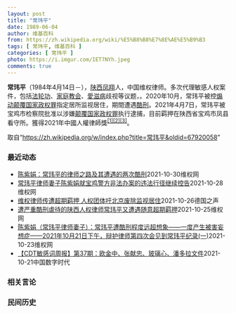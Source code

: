 ```yaml
---
layout: post
title: "常玮平"
date: 1989-06-04
author: 维基百科
from: https://zh.wikipedia.org/wiki/%E5%B8%B8%E7%8E%AE%E5%B9%B3
tags: [ 常玮平, 维基百科 ]
categories: [ 常玮平 ]
photo: https://i.imgur.com/IET7NYh.jpeg
comments: true
---
```

<div class="mw-parser-output">
<p><b>常玮平</b>（1984年4月14日<span class="useeditintro" title="Template:BLP editintro">－</span>），<a href="/wiki/%E9%99%95%E8%A5%BF" class="mw-redirect" title="陕西">陕西</a><a href="/wiki/%E5%87%A4%E7%BF%94" class="mw-redirect" title="凤翔">凤翔</a>人，中国维权律师。多次代理敏感人权案件，包括<a href="/wiki/%E6%B3%95%E8%BD%AE%E5%8A%9F" title="法轮功">法轮功</a>、<a href="/wiki/%E5%AE%B6%E5%BA%AD%E6%95%99%E4%BC%9A" class="mw-redirect" title="家庭教会">家庭教会</a>、<a href="/wiki/%E6%84%9B%E6%BB%8B%E7%97%85" class="mw-redirect" title="愛滋病">愛滋病</a>歧视等议题，。2020年10月，常玮平被控<a href="/wiki/%E7%85%BD%E5%8A%A8%E9%A2%A0%E8%A6%86%E5%9B%BD%E5%AE%B6%E6%94%BF%E6%9D%83%E7%BD%AA" title="煽动颠覆国家政权罪">煽动颠覆国家政权罪</a>指定居所监视居住，期間遭遇<a href="/wiki/%E9%85%B7%E5%88%91" title="酷刑">酷刑</a>。2021年4月7日，常玮平被宝鸡市检察院批准以涉嫌<a href="/wiki/%E9%A2%A0%E8%A6%86%E5%9B%BD%E5%AE%B6%E6%94%BF%E6%9D%83%E7%BD%AA" title="颠覆国家政权罪">颠覆国家政权罪</a>执行逮捕，目前羁押在陕西省宝鸡市凤县看守所。獲得2021年中國人權律師獎<sup id="cite_ref-1" class="reference"><a href="#cite_note-1">[1]</a></sup><sup id="cite_ref-2" class="reference"><a href="#cite_note-2">[2]</a></sup><sup id="cite_ref-3" class="reference"><a href="#cite_note-3">[3]</a></sup>。
</p>
</div><noscript><img src="//zh.wikipedia.org/wiki/Special:CentralAutoLogin/start?type=1x1" alt="" title="" width="1" height="1" style="border: none; position: absolute;"></noscript>
<div class="printfooter">取自“<a dir="ltr" href="https://zh.wikipedia.org/w/index.php?title=常玮平&amp;oldid=67920058">https://zh.wikipedia.org/w/index.php?title=常玮平&amp;oldid=67920058</a>”</div><div id="recent-news"><h3>最近动态</h3><ul><li><a href="https://nodebe4.github.io/waimei/2021-10-30/%E9%99%88%E7%B4%AB%E5%A8%9F-%E5%B8%B8%E7%8E%AE%E5%B9%B3%E7%9A%84%E5%BE%8B%E5%B8%88%E4%B9%8B%E8%B7%AF%E5%8F%8A%E5%85%B6%E9%81%AD%E9%81%87%E7%9A%84%E4%B8%A4%E6%AC%A1%E9%85%B7%E5%88%91" title="陈紫娟：常玮平的律师之路及其遭遇的两次酷刑—— 自我介绍——我和常玮平都是1984年出生的，我们俩是高中同学，高中三年都在一个 班，所以彼此非常熟悉。孩子现在8岁。我是一名微生物学博士，现在在深...">陈紫娟：常玮平的律师之路及其遭遇的两次酷刑</a><time>2021-10-30</time><a class="tag">维权网</a></li>
<li><a href="https://nodebe4.github.io/waimei/2021-10-28/%E5%B8%B8%E7%8E%AE%E5%B9%B3%E5%BE%8B%E5%B8%88%E5%A6%BB%E5%AD%90%E9%99%88%E7%B4%AB%E5%A8%9F%E5%B0%B1%E5%AE%9D%E9%B8%A1%E8%AD%A6%E6%96%B9%E9%9D%9E%E6%B3%95%E5%8A%9E%E6%A1%88%E7%9A%84%E8%BF%9D%E6%B3%95%E8%A1%8C%E5%BE%84%E7%BB%A7%E7%BB%AD%E6%8E%A7%E5%91%8A" title="常玮平律师妻子陈紫娟就宝鸡警方非法办案的违法行径继续控告—— （维权网信息中心报道）2021年10月28日，本网获悉：常玮平律师妻子陈紫娟就宝鸡警方非法办案的违法行径继续控告。 陈紫娟今天通报：...">常玮平律师妻子陈紫娟就宝鸡警方非法办案的违法行径继续控告</a><time>2021-10-28</time><a class="tag">维权网</a></li>
<li><a href="https://nodebe4.github.io/waimei/2021-10-26/%E7%BB%B4%E6%9D%83%E5%BE%8B%E5%B8%88%E4%BC%A0%E9%81%AD%E8%B6%85%E6%9C%9F%E7%BE%81%E6%8A%BC-%E4%BA%BA%E6%9D%83%E5%9B%A2%E4%BD%93%E5%90%81%E5%8C%97%E4%BA%AC%E5%BA%9F%E9%99%A4%E7%9B%91%E8%A7%86%E5%B1%85%E4%BD%8F" title="维权律师传遭超期羁押 人权团体吁北京废除监视居住—— William Yang2021-10-26T05:47:29.272Z 常玮平因曾经历两个多月的酷刑折磨，导致他产生被害妄想症，认为自己的...">维权律师传遭超期羁押  人权团体吁北京废除监视居住</a><time>2021-10-26</time><a class="tag">德国之声</a></li>
<li><a href="https://nodebe4.github.io/waimei/2021-10-25/%E9%81%AD%E4%B8%A5%E9%87%8D%E9%85%B7%E5%88%91%E8%99%90%E5%BE%85%E7%9A%84%E9%99%95%E8%A5%BF%E4%BA%BA%E6%9D%83%E5%BE%8B%E5%B8%88%E5%B8%B8%E7%8E%AE%E5%B9%B3%E5%8F%88%E9%81%AD%E9%81%87%E9%9A%8F%E6%84%8F%E8%B6%85%E6%9C%9F%E7%BE%81%E6%8A%BC" title="遭严重酷刑虐待的陕西人权律师常玮平又遭遇随意超期羁押—— （维权网信息中心报道）2021年10月25日，本网获悉：遭受严重酷刑虐待的陕西人权律师常玮平又遭遇随意超期羁押。 据常玮平律师妻子陈紫娟...">遭严重酷刑虐待的陕西人权律师常玮平又遭遇随意超期羁押</a><time>2021-10-25</time><a class="tag">维权网</a></li>
<li><a href="https://nodebe4.github.io/waimei/2021-10-23/%E9%99%88%E7%B4%AB%E5%A8%9F-%E5%B8%B8%E7%8E%AE%E5%B9%B3%E5%BE%8B%E5%B8%88%E5%A6%BB%E5%AD%90-%E5%B8%B8%E7%8E%AE%E5%B9%B3%E9%81%AD%E9%85%B7%E5%88%91%E7%A8%8B%E5%BA%A6%E8%BF%9C%E8%B6%85%E6%83%B3%E8%B1%A1-%E4%B8%80%E5%BA%A6%E4%BA%A7%E7%94%9F%E8%A2%AB%E5%AE%B3%E5%A6%84%E6%83%B3%E7%97%87-2021%E5%B9%B410%E6%9C%882" title="陈紫娟（常玮平律师妻子）：常玮平遭酷刑程度远超想象——一度产生被害妄想症——2021年10月21日下午，辩护律师第四次会见到常玮平纪录(一)—— 这次会见，主要是讲述了指定居所监视居住期间酷刑对...">陈紫娟（常玮平律师妻子）：常玮平遭酷刑程度远超想象——一度产生被害妄想症——2021年10月21日下午，辩护律师第四次会见到常玮平纪录(一)</a><time>2021-10-23</time><a class="tag">维权网</a></li>
<li><a href="https://nodebe4.github.io/waimei/2021-10-21/CDT%E6%95%8F%E6%84%9F%E8%AF%8D%E5%91%A8%E6%8A%A5-%E7%AC%AC37%E6%9C%9F-%E6%AC%A7%E9%87%91%E4%B8%AD-%E5%BC%A0%E7%8C%AE%E5%BF%A0-%E7%8E%BB%E7%92%83%E5%BF%83-%E6%BD%98%E5%A4%9A%E6%8B%89%E6%96%87%E4%BB%B6" title="【CDT敏感词周报】第37期：欧金中、张献忠、玻璃心、潘多拉文件—— 上期内容：【CDT敏感词周报】第36期：方然、弦子败诉、常玮平、男同性恋 测试时间：2021年10月11日——10月19日 ...">【CDT敏感词周报】第37期：欧金中、张献忠、玻璃心、潘多拉文件</a><time>2021-10-21</time><a class="tag">中国数字时代</a></li>
</ul></div><div id="open-opinion"><h3>相关言论</h3><ul></ul></div><div id="mjls-record"><h3>民间历史</h3><ul></ul></div>